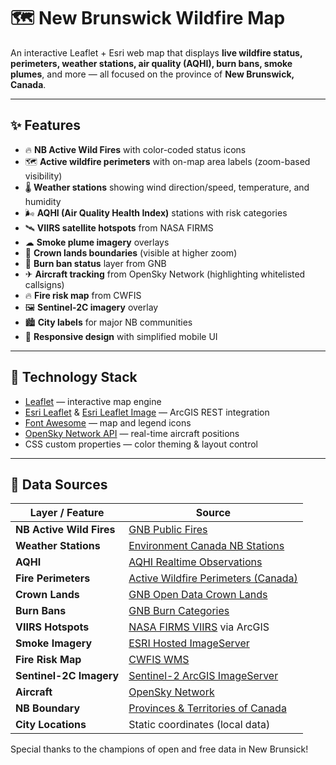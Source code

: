 # 🗺️ New Brunswick Wildfire Map

An interactive Leaflet + Esri web map that displays **live wildfire status, perimeters, weather stations, air quality (AQHI), burn bans, smoke plumes**, and more — all focused on the province of **New Brunswick, Canada**.

---

## ✨ Features

- 🔥 **NB Active Wild Fires** with color-coded status icons  
- 🗺 **Active wildfire perimeters** with on-map area labels (zoom-based visibility)  
- 🌡 **Weather stations** showing wind direction/speed, temperature, and humidity  
- 🌬 **AQHI (Air Quality Health Index)** stations with risk categories  
- 🛰 **VIIRS satellite hotspots** from NASA FIRMS  
- ☁ **Smoke plume imagery** overlays  
- 🌲 **Crown lands boundaries** (visible at higher zoom)  
- 🚫 **Burn ban status** layer from GNB  
- ✈ **Aircraft tracking** from OpenSky Network (highlighting whitelisted callsigns)  
- 🔥 **Fire risk map** from CWFIS  
- 🖼 **Sentinel-2C imagery** overlay  
- 🏙 **City labels** for major NB communities  
- 📱 **Responsive design** with simplified mobile UI  

---

## 🔧 Technology Stack

- [Leaflet](https://leafletjs.com/) — interactive map engine  
- [Esri Leaflet](https://esri.github.io/esri-leaflet/) & [Esri Leaflet Image](https://esri.github.io/esri-leaflet/api-reference/esri-leaflet-image.html) — ArcGIS REST integration  
- [Font Awesome](https://fontawesome.com/) — map and legend icons  
- [OpenSky Network API](https://opensky-network.org/) — real-time aircraft positions  
- CSS custom properties — color theming & layout control  

---

## 📡 Data Sources

| Layer / Feature                | Source |
|--------------------------------|--------|
| **NB Active Wild Fires**       | [GNB Public Fires](https://gis-erd-der.gnb.ca/arcgis/rest/services/Fire_Dashboards/Public_Fires/MapServer/0) |
| **Weather Stations**           | [Environment Canada NB Stations](https://services.arcgis.com/zmLUiqh7X11gGV2d/ArcGIS/rest/services/EnvironmentCanada/FeatureServer/0) |
| **AQHI**                       | [AQHI Realtime Observations](https://services.arcgis.com/wjcPoefzjpzCgffS/ArcGIS/rest/services/aqhi_stations_observations_realtime/FeatureServer/1) |
| **Fire Perimeters**            | [Active Wildfire Perimeters (Canada)](https://services.arcgis.com/wjcPoefzjpzCgffS/ArcGIS/rest/services/Active_Wildfire_Perimeters_in_Canada_View/FeatureServer/0) |
| **Crown Lands**                 | [GNB Open Data Crown Lands](https://gis-erd-der.gnb.ca/server/rest/services/OpenData/Crown_Lands/FeatureServer/0) |
| **Burn Bans**                   | [GNB Burn Categories](https://gis-erd-der.gnb.ca/gisserver/rest/services/FireWeather/BurnCategories/MapServer) |
| **VIIRS Hotspots**              | [NASA FIRMS VIIRS](https://firms.modaps.eosdis.nasa.gov/) via ArcGIS |
| **Smoke Imagery**               | [ESRI Hosted ImageServer](https://enterpriseim.esriservices.ca/server/rest/services/Hosted/Aug12/ImageServer) |
| **Fire Risk Map**               | [CWFIS WMS](https://cwfis.cfs.nrcan.gc.ca/geoserver/public/wms) |
| **Sentinel-2C Imagery**         | [Sentinel-2 ArcGIS ImageServer](https://sentinel.arcgis.com/arcgis/rest/services/Sentinel2/ImageServer) |
| **Aircraft**                    | [OpenSky Network](https://opensky-network.org/api/states/all) |
| **NB Boundary**                 | [Provinces & Territories of Canada](https://services.arcgis.com/wjcPoefzjpzCgffS/ArcGIS/rest/services/Provinces_and_Territories_of_Canada/FeatureServer/0) |
| **City Locations**              | Static coordinates (local data) |

Special thanks to the champions of open and free data in New Brunsick!
